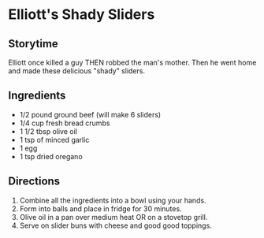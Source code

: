 # Elliott's Shady Sliders

## Storytime
Elliott once killed a guy THEN robbed the man's mother. Then he went home and made these delicious "shady" sliders.

## Ingredients
* 1/2 pound ground beef (will make 6 sliders)
* 1/4 cup fresh bread crumbs
* 1 1/2 tbsp olive oil
* 1 tsp of minced garlic
* 1 egg
* 1 tsp dried oregano

## Directions
1. Combine all the ingredients into a bowl using your hands.
2. Form into balls and place in fridge for 30 minutes.
3. Olive oil in a pan over medium heat OR on a stovetop grill.
4. Serve on slider buns with cheese and good good toppings.
